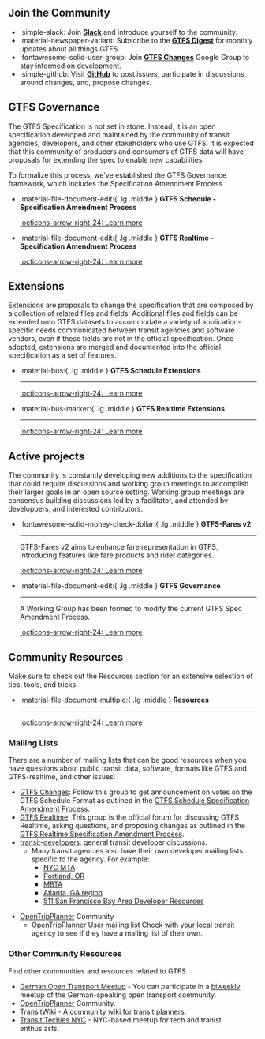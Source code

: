 ## Join the Community

<div class="grid cards" markdown>

- :simple-slack: Join [__Slack__](https://share.mobilitydata.org/slack) and introduce yourself to the community.
- :material-newspaper-variant: Subscribe to the [__GTFS Digest__](https://gtfs.org/blog/) for monthly updates about all things GTFS.
- :fontawesome-solid-user-group: Join [__GTFS Changes__](https://groups.google.com/g/gtfs-changes) Google Group to stay informed on development. 
- :simple-github: Visit [__GitHub__](https://github.com/google/transit) to post issues, participate in discussions around changes, and, propose changes. 

</div>

## GTFS Governance

The GTFS Specification is not set in stone. Instead, it is an open specification developed and maintained by the community of transit agencies, developers, and other stakeholders who use GTFS. It is expected that this community of producers and consumers of GTFS data will have proposals for extending the spec to enable new capabilities.

To formalize this process, we've established the GTFS Governance framework, which includes the Specification Amendment Process.

<div class="grid cards" markdown>

-   :material-file-document-edit:{ .lg .middle } __GTFS Schedule - Specification Amendment Process__

    [:octicons-arrow-right-24: Learn more](../../community/governance/gtfs-schedule-governance/introduction)

-   :material-file-document-edit:{ .lg .middle } __GTFS Realtime - Specification Amendment Process__

    [:octicons-arrow-right-24: Learn more](../../community/governance/gtfs_realtime_amendment_process)

</div>

## Extensions

Extensions are proposals to change the specification that are composed by a collection of related files and fields. Additional files and fields can be extended onto GTFS datasets to accommodate a variety of application-specific needs communicated between transit agencies and software vendors, even if these fields are not in the official specification. Once adopted, extensions are merged and documented into the official specification as a set of features. 

<div class="grid cards" markdown>

-   :material-bus:{ .lg .middle } __GTFS Schedule Extensions__ 
   
    ---

    [:octicons-arrow-right-24: Learn more](../../community/extensions/overview/#__tabbed_1_1)

-   :material-bus-marker:{ .lg .middle } __GTFS Realtime Extensions__

    ---

    [:octicons-arrow-right-24: Learn more](../../community/extensions/overview/#__tabbed_1_2)

</div>

## Active projects

The community is constantly developing new additions to the specification that could require discussions and working group meetings to accomplish their larger goals in an open source setting. Working group meetings are consensus building discussions led by a facilitator, and attended by developpers, and interested contributors.   

<div class="grid cards" markdown>

-   :fontawesome-solid-money-check-dollar:{ .lg .middle } __GTFS-Fares v2__

    ---

    GTFS-Fares v2 aims to enhance fare representation in GTFS, introducing features like fare products and rider categories.

    [:octicons-arrow-right-24: Learn more](../../community/extensions/fares-v2)

-   :material-file-document-edit:{ .lg .middle } __GTFS Governance__

    ---

    A Working Group has been formed to modify the current GTFS Spec Amendment Process.

    [:octicons-arrow-right-24: Learn more](https://github.com/google/transit/issues/436)

</div>



## Community Resources

Make sure to check out the Resources section for an extensive selection of tips, tools, and tricks. 

<div class="grid cards" markdown>

-   :material-file-document-multiple:{ .lg .middle } __Resources__

    ---

    [:octicons-arrow-right-24: Learn more](../../resources/overview)

</div>

### Mailing Lists

There are a number of mailing lists that can be good resources when you have questions about public transit data, software, formats like GTFS and GTFS-realtime, and other issues:

* [GTFS Changes](https://groups.google.com/group/gtfs-changes): Follow this group to get announcement on votes on the GTFS Schedule Format as outlined in the [GTFS Schedule Specification Amendment Process](../../community/governance/gtfs_schedule_amendment_process). 
* [GTFS Realtime](https://groups.google.com/group/gtfs-realtime): This group is the official forum for discussing GTFS Realtime, asking questions, and proposing changes as outlined in the [GTFS Realtime Specification Amendment Process](../../community/governance/gtfs_realtime_amendment_process).
* [transit-developers](https://groups.google.com/group/transit-developers): general transit developer discussions.
  * Many transit agencies also have their own developer mailing lists specific to the agency. For example:
    * [NYC MTA](https://groups.google.com/group/mtadeveloperresources)
    * [Portland, OR](https://groups.google.com/group/transit-developers-pdx)
    * [MBTA](https://groups.google.com/group/massdotdevelopers)
    * [Atlanta, GA region](https://groups.google.com/forum/#!forum/atl-transit-developers)
    * [511 San Francisco Bay Area Developer Resources](https://groups.google.com/forum/#!forum/511sfbaydeveloperresources)
- [OpenTripPlanner](https://github.com/opentripplanner/OpenTripPlanner) Community
    - [OpenTripPlanner User mailing list](https://groups.google.com/forum/#!forum/opentripplanner-users)
Check with your local transit agency to see if they have a mailing list of their own.


### Other Community Resources
Find other communities and resources related to GTFS

- [German Open Transport Meetup](https://github.com/transportkollektiv/meetup/wiki) - You can participate in a [biweekly](https://hackmd.okfn.de/opentransportmeetup#) meetup of the German-speaking open transport community.
- [OpenTripPlanner](https://github.com/opentripplanner/OpenTripPlanner) Community.
- [TransitWiki](http://transitwiki.org) - A community wiki for transit planners. 
- [Transit Techies NYC](https://transittechies.nyc/) - NYC-based meetup for tech and tranist enthusiasts.
